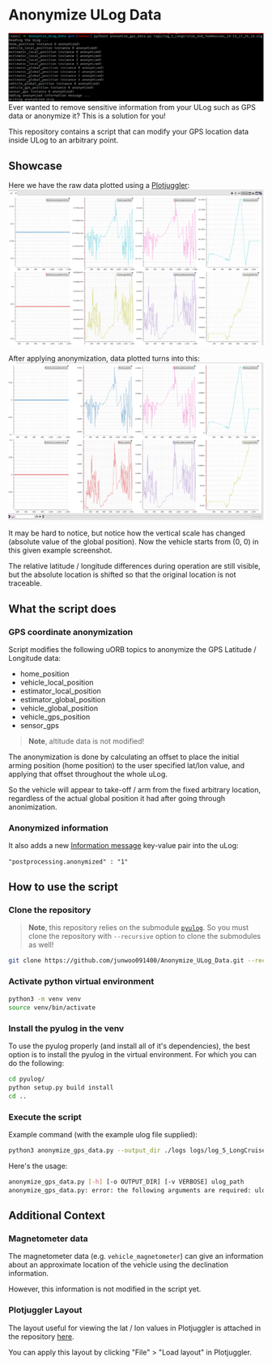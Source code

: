 # Anonymize ULog Data
![Terminal](assets/Terminal.png)
Ever wanted to remove sensitive information from your ULog such as GPS data or anonymize it? This is a solution for you!

This repository contains a script that can modify your GPS location data inside ULog to an arbitrary point.

## Showcase
Here we have the raw data plotted using a [Plotjuggler](https://github.com/facontidavide/PlotJuggler):
![Unanonymized_Plotjuggler_View](assets/Unanonymized_Plotjuggler_View.png)

After applying anonymization, data plotted turns into this:
![Anonymized_Plotjuggler_View](assets/Anonymized_Plotjuggler_View.png)

It may be hard to notice, but notice how the vertical scale has changed (absolute value of the global position). Now the vehicle starts from (0, 0) in this given example screenshot.

The relative latitude / longitude differences during operation are still visible, but the absolute location is shifted so that the original location is not traceable.

## What the script does
### GPS coordinate anonymization
Script modifies the following uORB topics to anonymize the GPS Latitude / Longitude data:

* home_position
* vehicle_local_position
* estimator_local_position
* estimator_global_position
* vehicle_global_position
* vehicle_gps_position
* sensor_gps

> **Note**, altitude data is not modified!

The anonymization is done by calculating an offset to place the initial arming position (home position) to the user specified lat/lon value, and applying that offset throughout the whole uLog.

So the vehicle will appear to take-off / arm from the fixed arbitrary location, regardless of the actual global position it had after going through anonimization.

### Anonymized information
It also adds a new [Information message](https://docs.px4.io/main/en/dev_log/ulog_file_format.html#i-information-message) key-value pair into the uLog:

`"postprocessing.anonymized" : "1"`

## How to use the script
### Clone the repository
> **Note**, this repository relies on the submodule [`pyulog`](https://github.com/PX4/pyulog). So you must clone the repository with `--recursive` option to clone the submodules as well!

```bash
git clone https://github.com/junwoo091400/Anonymize_ULog_Data.git --recursive
```

### Activate python virtual environment
```bash
python3 -m venv venv
source venv/bin/activate
```

### Install the pyulog in the venv
To use the pyulog properly (and install all of it's dependencies), the best option is to install the pyulog in the virtual environment. For which you can do the following:

```bash
cd pyulog/
python setup.py build install
cd ..
```

### Execute the script
Example command (with the example ulog file supplied):

```bash
python3 anonymize_gps_data.py --output_dir ./logs logs/log_5_LongCruise_And_TwoRescues_19-53_17_29_18.ulg
```

Here's the usage:
```bash
anonymize_gps_data.py [-h] [-o OUTPUT_DIR] [-v VERBOSE] ulog_path
anonymize_gps_data.py: error: the following arguments are required: ulog_path
```

## Additional Context
### Magnetometer data
The magnetometer data (e.g. `vehicle_magnetometer`) can give an information about an approximate location of the vehicle using the declination information.

However, this information is not modified in the script yet.

### Plotjuggler Layout
The layout useful for viewing the lat / lon values in Plotjuggler is attached in the repository [here](assets/plotjuggler_LatLon_layout.xml).

You can apply this layout by clicking "File" > "Load layout" in Plotjuggler.